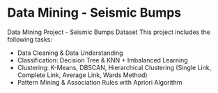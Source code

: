 # Data Mining - Seismic Bumps

Data Mining Project - Seismic Bumps Dataset
This project includes the following tasks:
- Data Cleaning & Data Understanding
- Classification: Decision Tree & KNN + Imbalanced Learning
- Clustering: K-Means, DBSCAN, Hierarchical Clustering (Single Link, Complete Link, Average Link, Wards Method)
- Pattern Mining & Association Rules with Apriori Algorithm 
